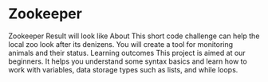 # Zookeeper
 
Zookeeper
Result will look like
About
This short code challenge can help the local zoo look after its denizens. You will create a tool for monitoring animals and their status.
Learning outcomes
This project is aimed at our beginners. It helps you understand some syntax basics and learn how to work with variables, data storage types such as lists, and while loops.
